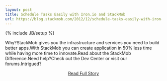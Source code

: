 ```yaml
---
layout: post
title: Schedule Tasks Easily with Iron.io and StackMob
url: https://blog.stackmob.com/2012/12/schedule-tasks-easily-with-iron-io-and-stackmob/
---
```

{% include JB/setup %}<p>Why?StackMob gives you the infrastructure and services you need to build better apps.With StackMob you can create application in 50% less time while having more time to innovate.Read about the StackMob Difference.Need help?Check out the Dev Center or visit our forums.Intrigued?</p>
<center><p><a href="https://blog.stackmob.com/2012/12/schedule-tasks-easily-with-iron-io-and-stackmob/" style='padding:15px;'>Read Full Story</a></p></center>
